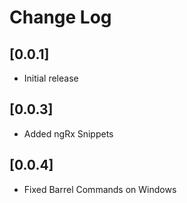 # Change Log

## [0.0.1]
- Initial release

## [0.0.3]
- Added ngRx Snippets

## [0.0.4]
- Fixed Barrel Commands on Windows


